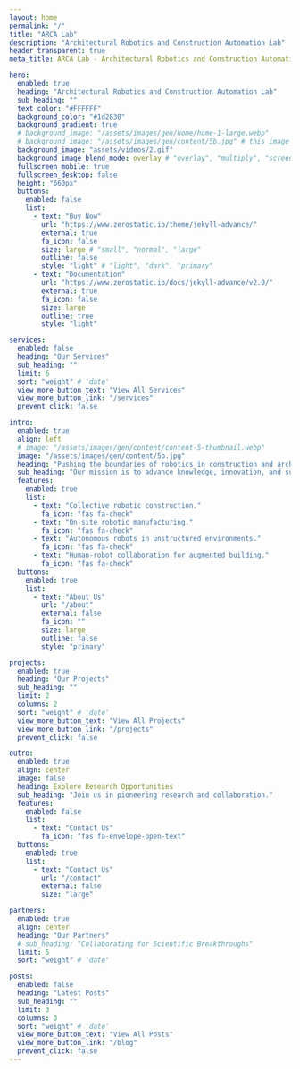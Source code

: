 ```yaml
---
layout: home
permalink: "/"
title: "ARCA Lab"
description: "Architectural Robotics and Construction Automation Lab"
header_transparent: true
meta_title: ARCA Lab - Architectural Robotics and Construction Automation Lab

hero:
  enabled: true
  heading: "Architectural Robotics and Construction Automation Lab"
  sub_heading: ""
  text_color: "#FFFFFF"
  background_color: "#1d2830"
  background_gradient: true
  # background_image: "/assets/images/gen/home/home-1-large.webp"
  # background_image: "/assets/images/gen/content/5b.jpg" # this image should be a snapshot of the first frame of the hero-video 
  background_image: "assets/videos/2.gif"
  background_image_blend_mode: overlay # "overlay", "multiply", "screen"
  fullscreen_mobile: true
  fullscreen_desktop: false
  height: "660px"
  buttons:
    enabled: false
    list:
      - text: "Buy Now"
        url: "https://www.zerostatic.io/theme/jekyll-advance/"
        external: true
        fa_icon: false
        size: large # "small", "normal", "large"
        outline: false
        style: "light" # "light", "dark", "primary"
      - text: "Documentation"
        url: "https://www.zerostatic.io/docs/jekyll-advance/v2.0/"
        external: true
        fa_icon: false
        size: large
        outline: true
        style: "light"

services:
  enabled: false
  heading: "Our Services"
  sub_heading: ""
  limit: 6
  sort: "weight" # 'date'
  view_more_button_text: "View All Services"
  view_more_button_link: "/services"
  prevent_click: false

intro:
  enabled: true
  align: left
  # image: "/assets/images/gen/content/content-5-thumbnail.webp"
  image: "/assets/images/gen/content/5b.jpg"
  heading: "Pushing the boundaries of robotics in construction and architecture."
  sub_heading: "Our mission is to advance knowledge, innovation, and sustainability within the built environment. <br>Our research includes:"
  features:
    enabled: true
    list:
      - text: "Collective robotic construction."
        fa_icon: "fas fa-check"
      - text: "On-site robotic manufacturing."
        fa_icon: "fas fa-check"
      - text: "Autonomous robots in unstructured environments."
        fa_icon: "fas fa-check"
      - text: "Human-robot collaboration for augmented building."
        fa_icon: "fas fa-check"
  buttons:
    enabled: true
    list:
      - text: "About Us"
        url: "/about"
        external: false
        fa_icon: ""
        size: large
        outline: false
        style: "primary"

projects:
  enabled: true
  heading: "Our Projects"
  sub_heading: ""
  limit: 2
  columns: 2
  sort: "weight" # 'date'
  view_more_button_text: "View All Projects"
  view_more_button_link: "/projects"
  prevent_click: false

outro:
  enabled: true
  align: center
  image: false
  heading: Explore Research Opportunities
  sub_heading: "Join us in pioneering research and collaboration."
  features:
    enabled: false
    list:
      - text: "Contact Us"
        fa_icon: "fas fa-envelope-open-text"
  buttons:
    enabled: true
    list:
      - text: "Contact Us"
        url: "/contact"
        external: false
        size: "large"

partners:
  enabled: true
  align: center
  heading: "Our Partners"
  # sub_heading: "Collaborating for Scientific Breakthroughs"
  limit: 5
  sort: "weight" # 'date'

posts:
  enabled: false
  heading: "Latest Posts"
  sub_heading: ""
  limit: 3
  columns: 3
  sort: "weight" # 'date'
  view_more_button_text: "View All Posts"
  view_more_button_link: "/blog"
  prevent_click: false
---
```

